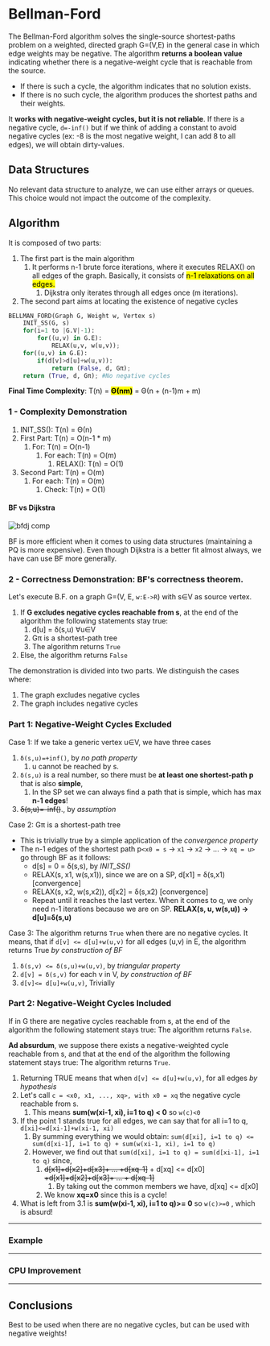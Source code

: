 # Bellman-Ford
The Bellman-Ford algorithm solves the single-source shortest-paths problem on a weighted,
directed graph G=(V,E) in the general case in which edge weights may be negative.
The algorithm **returns a boolean value** indicating whether there is a negative-weight 
cycle that is reachable from the source. 
* If there is such a cycle, the algorithm indicates that no solution exists. 
* If there is no such cycle, the algorithm produces the shortest paths and their weights.

It **works with negative-weight cycles, but it is not reliable**. If there is a negative cycle, `d=-inf()` but if we think of
adding a constant to avoid negative cycles (ex: -8 is the most negative weight, I can add 8 to all edges), we will obtain
dirty-values.

## Data Structures
No relevant data structure to analyze, we can use either arrays or queues. 
This choice would not impact the outcome of the complexity.

## Algorithm
It is composed of two parts:
1) The first part is the main algorithm
   1) It performs n-1 brute force iterations, where it executes RELAX() on all edges of the graph. Basically,
   it consists of <mark>n-1 relaxations on all edges.</mark>
      1) Dijkstra only iterates through all edges once (m iterations).
2) The second part aims at locating the existence of negative cycles

```python
BELLMAN_FORD(Graph G, Weight w, Vertex s)
    INIT_SS(G, s)
    for(i=1 to |G.V|-1):
        for((u,v) in G.E):
            RELAX(u,v, w(u,v));
    for((u,v) in G.E):
        if(d[v]>d[u]+w(u,v)):
            return (False, d, Gπ);
    return (True, d, Gπ); #No negative cycles
```
**Final Time Complexity**: T(n) = <mark>**Θ(nm)**</mark> = Θ(n + (n-1)m + m)

### 1 - Complexity Demonstration
1) INIT_SS(): T(n) = Θ(n)
2) First Part: T(n) = O(n-1 * m)
   1) For: T(n) = O(n-1)
      1) For each: T(n) = O(m)
         1) RELAX(): T(n) = O(1)
3) Second Part: T(n) = O(m)
   1) For each: T(n) = O(m)
      1) Check: T(n) = O(1)

#### BF vs Dijkstra

![bfdj comp](https://github.com/PayThePizzo/DataStrutucures-Algorithms/blob/main/Resources/bfdjcomp.png?raw=TRUE)

BF is more efficient when it comes to using data structures (maintaining a PQ is more expensive).
Even though Dijkstra is a better fit almost always, we have can use BF more generally.

### 2 - Correctness Demonstration: BF's correctness theorem.
Let's execute B.F. on a graph G=(V, E, `w:E->R`) with s∈V as source vertex. 
 
1) If **G excludes negative cycles reachable from s**, at the end of the algorithm the following statements stay true:
   1) d[u] = δ(s,u) ∀u∈V
   2) Gπ is a shortest-path tree
   3) The algorithm returns `True`
2) Else, the algorithm returns `False`

The demonstration is divided into two parts. We distinguish the cases where:
1) The graph excludes negative cycles
2) The graph includes negative cycles

### Part 1: Negative-Weight Cycles Excluded
Case 1: If we take a generic vertex u∈V, we have three cases
1) `δ(s,u)=+inf()`, by _no path property_ 
   1) u cannot be reached by s.
2) `δ(s,u)` is a real number, so there must be **at least one shortest-path p** that is also **simple**,
   1) In the SP set we can always find a path that is simple, which has max **n-1 edges**!
3) ~~δ(s,u)=-inf()~~., by _assumption_
 
Case 2: Gπ is a shortest-path tree
* This is trivially true by a simple application of the _convergence property_ 
* The n-1 edges of the shortest path p`<x0 = s` -> `x1` -> `x2` -> ... -> `xq = u>` go through BF as it follows:
  * d[s] = 0 = δ(s,s), by _INIT_SS()_
  * RELAX(s, x1, w(s,x1)), since we are on a SP, d[x1] = δ(s,x1) [convergence]
  * RELAX(s, x2, w(s,x2)), d[x2] = δ(s,x2) [convergence]
  * Repeat until it reaches the last vertex. When it comes to q, we only need n-1 iterations 
  because we are on SP. **RELAX(s, u, w(s,u)) -> d[u]=δ(s,u)**

Case 3: The algorithm returns `True` when there are no negative cycles. It means, that if `d[v] <= d[u]+w(u,v)` for all edges (u,v) in E, 
the algorithm returns True _by construction of BF_
1) `δ(s,v) <= δ(s,u)+w(u,v)`, by _triangular property_ 
2) `d[v] = δ(s,v)` for each v in V, _by construction of BF_ 
3) `d[v]<= d[u]+w(u,v)`, Trivially

### Part 2: Negative-Weight Cycles Included
If in G there are negative cycles reachable from s, at the end of the algorithm the following 
statement stays true: The algorithm returns `False`.

**Ad absurdum**, we suppose there exists a negative-weighted cycle reachable from s, and that at the end of the algorithm the following
statement stays true: The algorithm returns `True`.
1) Returning TRUE means that when `d[v] <= d[u]+w(u,v)`, for all edges _by hypothesis_
2) Let's call `c = <x0, x1, ..., xq>, with x0 = xq` the negative cycle reachable from s. 
   1) This means **sum(w(xi-1, xi), i=1 to q) < 0** so `w(c)<0`
3) If the point 1 stands true for all edges, we can say that for all i=1 to q, `d[xi]<=d[xi-1]+w(xi-1, xi)`
   1) By summing everything we would obtain: `sum(d[xi], i=1 to q) <= sum(d[xi-1], i=1 to q) + sum(w(xi-1, xi), i=1 to q)`
   2) However, we find out that `sum(d[xi], i=1 to q) = sum(d[xi-1], i=1 to q)` since,
      1) ~~d[x1]+d[x2]+d[x3]+ ... +d[xq-1]~~ + d[xq] <= d[x0] ~~+d[x1]+d[x2]+d[x3]+ ... + d[xq-1]~~
         1) By taking out the common members we have, d[xq] <= d[x0]
      2) We know **xq=x0** since this is a cycle! 
4) What is left from 3.1  is  **sum(w(xi-1, xi), i=1 to q)>= 0** so `w(c)>=0` , which is absurd!

---

### Example

---

### CPU Improvement

---

## Conclusions
Best to be used when there are no negative cycles, but can be used with negative weights!
 